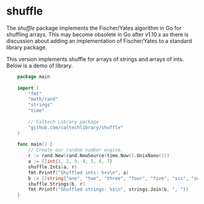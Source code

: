 
# shuffle

The _shuffle_ package implements the Fischer/Yates algorithm in Go for shuffling arrays. This may become
obsolete in Go after v1.10.x as there is discussion about adding an implementation of Fischer/Yates
to a standard library package.

This version implements shuffle for arrays of strings and arrays of ints. Below is a demo of library.

```go
    package main
    
    import (
    	"fmt"
    	"math/rand"
    	"strings"
    	"time"
    
    	// Caltech Library package
    	"github.com/caltechlibrary/shuffle"
    )
    
    func main() {
    	// Create our random number engine.
    	r := rand.New(rand.NewSource(time.Now().UnixNano()))
    	a := []int{1, 2, 3, 4, 5, 6, 7}
    	shuffle.Ints(a, r)
    	fmt.Printf("Shuffled ints: %+v\n", a)
    	b := []string{"one", "two", "three", "four", "five", "six", "seven"}
    	shuffle.Strings(b, r)
    	fmt.Printf("Shuffled strings: %s\n", strings.Join(b, ", "))
    }
```
